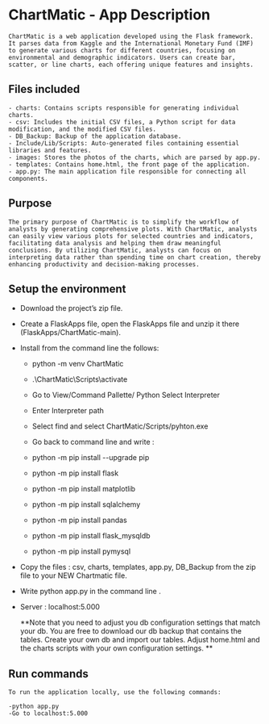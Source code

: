 # ChartMatic - App Description

    ChartMatic is a web application developed using the Flask framework. It parses data from Kaggle and the International Monetary Fund (IMF) to generate various charts for different countries, focusing on environmental and demographic indicators. Users can create bar, scatter, or line charts, each offering unique features and insights.

## Files included
    
    - charts: Contains scripts responsible for generating individual charts.
    - csv: Includes the initial CSV files, a Python script for data modification, and the modified CSV files.
    - DB_Backup: Backup of the application database.
    - Include/Lib/Scripts: Auto-generated files containing essential libraries and features.
    - images: Stores the photos of the charts, which are parsed by app.py.
    - templates: Contains home.html, the front page of the application.
    - app.py: The main application file responsible for connecting all components.

## Purpose

    The primary purpose of ChartMatic is to simplify the workflow of analysts by generating comprehensive plots. With ChartMatic, analysts can easily view various plots for selected countries and indicators, facilitating data analysis and helping them draw meaningful conclusions. By utilizing ChartMatic, analysts can focus on interpreting data rather than spending time on chart creation, thereby enhancing productivity and decision-making processes.

## Setup the environment
    
-	Download the project’s zip file.

-	Create a FlaskApps file, open the FlaskApps file and unzip it there (FlaskApps/ChartMatic-main).
-	Install from the command line the follows:
    -	python -m venv ChartMatic
	-  .\ChartMatic\Scripts\activate
    -  Go to View/Command Pallette/ Python Select Interpreter
    - Enter Interpreter path
    - Select find and select ChartMatic/Scripts/pyhton.exe

    - Go back to command line and write :
    - python -m pip install --upgrade pip

    - python -m pip install flask

    - python -m pip install matplotlib

    - python -m pip install sqlalchemy

    - python -m pip install pandas

    - python -m pip install flask_mysqldb

    - python -m pip install pymysql

-	Copy the files : csv, charts, templates, app.py, DB_Backup from the zip file to your NEW Chartmatic file.
 
-	Write python app.py in the command line .
-	Server : localhost:5.000

    **Note that you need to adjust you db configuration settings that match your db. You are free to download our db backup that contains the tables. Create your own db and import our tables. Adjust home.html and the charts scripts with your own configuration settings. **

## Run commands

    To run the application locally, use the following commands:
    
    -python app.py
    -Go to localhost:5.000
